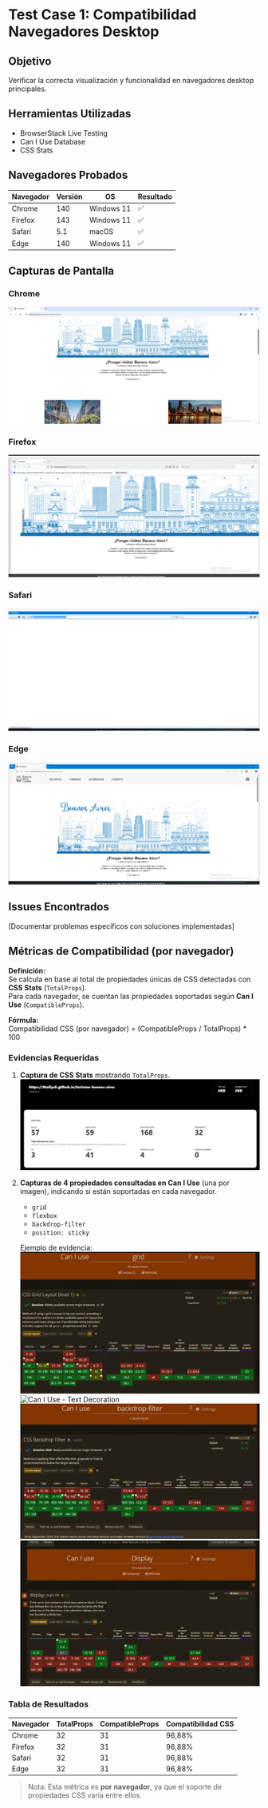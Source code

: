 # Test Case 1: Compatibilidad Navegadores Desktop

## Objetivo
Verificar la correcta visualización y funcionalidad en navegadores desktop principales.

## Herramientas Utilizadas
- BrowserStack Live Testing
- Can I Use Database
- CSS Stats

## Navegadores Probados
| Navegador | Versión | OS | Resultado |
|-----------|---------|----|-----------|
| Chrome | 140 | Windows 11 | ✅ |
| Firefox | 143 | Windows 11 | ✅ |
| Safari | 5.1 | macOS | ✅ |
| Edge | 140 | Windows 11 | ✅ |

## Capturas de Pantalla
### Chrome
![Chrome Desktop](../screenshots/chrome-desktop.png)

### Firefox
![Firefox Desktop](../screenshots/firefox-desktop.png)

### Safari
![Safari Desktop](../screenshots/safari-desktop.png)

### Edge
![Edge Desktop](../screenshots/edge-desktop.png)

## Issues Encontrados
[Documentar problemas específicos con soluciones implementadas]

## Métricas de Compatibilidad (por navegador)

**Definición:**  
Se calcula en base al total de propiedades únicas de CSS detectadas con **CSS Stats** (`TotalProps`).  
Para cada navegador, se cuentan las propiedades soportadas según **Can I Use** (`CompatibleProps`).  

**Fórmula:**  
Compatibilidad CSS (por navegador) = (CompatibleProps / TotalProps) * 100

### Evidencias Requeridas
1. **Captura de CSS Stats** mostrando `TotalProps`.  
   ![CSS Stats Overview](../screenshots/css-stats.png)

2. **Capturas de 4 propiedades consultadas en Can I Use** (una por imagen), indicando si están soportadas en cada navegador.  
   - `grid`  
   - `flexbox`  
   - `backdrop-filter`  
   - `position: sticky`  

   Ejemplo de evidencia:  
   ![Can I Use - Grid](../screenshots/caniuse-grid.png)  
   ![Can I Use - Text Decoration](../screenshots/caniuse-text-ecoration.png)  
   ![Can I Use - Backdrop Filter](../screenshots/caniuse-backdrop-filter.png)  
   ![Can I Use - Display](../screenshots/caniuse-display.png)  

### Tabla de Resultados
| Navegador | TotalProps | CompatibleProps | Compatibilidad CSS |
|-----------|------------|-----------------|---------------------|
| Chrome | 32 | 31 | 96,88% |
| Firefox | 32 | 31 | 96,88% |
| Safari | 32 | 31 | 96,88% |
| Edge | 32 | 31 | 96,88% |

> Nota: Esta métrica es **por navegador**, ya que el soporte de propiedades CSS varía entre ellos.
